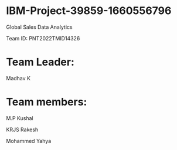 # IBM-Project-39859-1660556796
Global Sales Data Analytics

Team ID: PNT2022TMID14326

# Team Leader:

Madhav K

# Team members:

M.P Kushal

KRJS Rakesh

Mohammed Yahya
